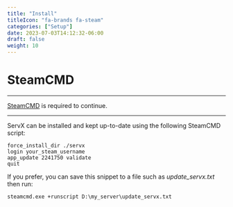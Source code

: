 ```yaml
---
title: "Install"
titleIcon: "fa-brands fa-steam"
categories: ["Setup"]
date: 2023-07-03T14:12:32-06:00
draft: false
weight: 10
---
```


# SteamCMD

---

[SteamCMD](https://developer.valvesoftware.com/wiki/SteamCMD) is required to continue.

---

ServX can be installed and kept up-to-date using the following SteamCMD script:

    force_install_dir ./servx
    login your_steam_username
    app_update 2241750 validate
    quit

If you prefer, you can save this snippet to a file such as *update_servx.txt* then run:

    steamcmd.exe +runscript D:\my_server\update_servx.txt